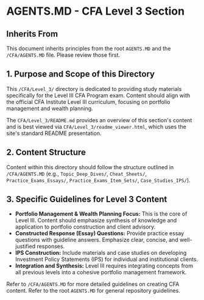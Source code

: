 # AGENTS.MD - CFA Level 3 Section

## Inherits From
This document inherits principles from the root `AGENTS.MD` and the `/CFA/AGENTS.MD` file. Please review those first.

## 1. Purpose and Scope of this Directory
This `/CFA/Level_3/` directory is dedicated to providing study materials specifically for the Level III CFA Program exam. Content should align with the official CFA Institute Level III curriculum, focusing on portfolio management and wealth planning.

The `CFA/Level_3/README.md` provides an overview of this section's content and is best viewed via `CFA/Level_3/readme_viewer.html`, which uses the site's standard README presentation.

## 2. Content Structure
Content within this directory should follow the structure outlined in `/CFA/AGENTS.MD` (e.g., `Topic_Deep_Dives/`, `Cheat_Sheets/`, `Practice_Exams_Essays/`, `Practice_Exams_Item_Sets/`, `Case_Studies_IPS/`).

## 3. Specific Guidelines for Level 3 Content
*   **Portfolio Management & Wealth Planning Focus:** This is the core of Level III. Content should emphasize synthesis of knowledge and application to portfolio construction and client advisory.
*   **Constructed Response (Essay) Questions:** Provide practice essay questions with guideline answers. Emphasize clear, concise, and well-justified responses.
*   **IPS Construction:** Include materials and case studies on developing Investment Policy Statements (IPS) for individual and institutional clients.
*   **Integration and Synthesis:** Level III requires integrating concepts from all previous levels into a cohesive portfolio management framework.

Refer to `/CFA/AGENTS.MD` for more detailed guidelines on creating CFA content.
Refer to the root `AGENTS.MD` for general repository guidelines.
